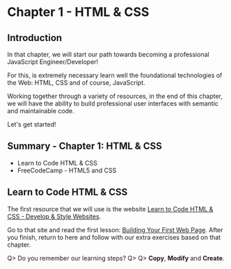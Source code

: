 # Chapter 1 - HTML & CSS

## Introduction
In that chapter, we will start our path towards becoming a professional JavaScript Engineer/Developer!

For this, is extremely necessary learn well the foundational technologies of the Web: HTML, CSS and of course, JavaScript.

Working together through a variety of resources, in the end of this chapter, we will have the ability to build professional user interfaces with semantic and maintainable code.

Let's get started!

## Summary - Chapter 1: HTML & CSS

- Learn to Code HTML & CSS
- FreeCodeCamp - HTML5 and CSS

## Learn to Code HTML & CSS

The first resource that we will use is the website [Learn to Code HTML & CSS - Develop & Style Websites](http://learn.shayhowe.com/html-css/).

Go to that site and read the first lesson: [Building Your First Web Page](http://learn.shayhowe.com/html-css/building-your-first-web-page/). After you finish, return to here and follow with our extra exercises based on that chapter.

Q> Do you remember our learning steps?
Q>
Q> **Copy**, **Modify** and **Create**.
